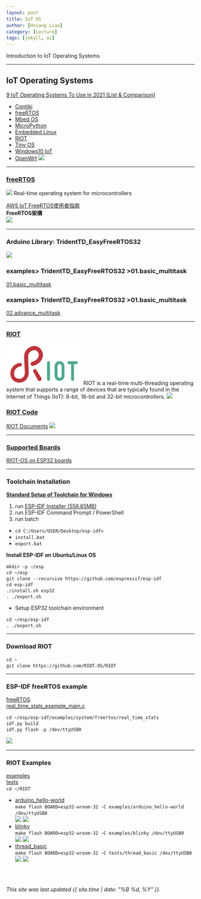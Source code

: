 ```yaml
---
layout: post
title: IoT OS
author: [Hsiang Liao]
category: [Lecture]
tags: [jekyll, ai]
---
```


Introduction to IoT Operating Systems

---
## IoT Operating Systems
[9 IoT Operating Systems To Use in 2021 [List & Comparison]](https://ubidots.com/blog/iot-operating-systems/)
* [Contiki](https://www.contiki-ng.org/)
* [freeRTOS](https://www.freertos.org/)
* [Mbed OS](https://os.mbed.com/mbed-os/)
* [MicroPython](https://micropython.org/)
* [Embedded Linux](https://ubuntu.com/embedded)
* [RIOT](https://www.riot-os.org/)
* [Tiny OS](http://www.tinyos.net/)
* [Windows10 IoT](https://developer.microsoft.com/en-us/windows/iot/)
* [OpenWrt](https://openwrt.org/)
![](https://github.com/rkuo2000/MCU-course/blob/main/images/IoT-OS_use_cases.png?raw=true)

---
### [freeRTOS](https://www.freertos.org/)
![](https://www.freertos.org/fr-content-src/uploads/2018/07/logo-1.jpg)
Real-time operating system for microcontrollers

[AWS IoT FreeRTOS使用者指南](https://docs.aws.amazon.com/zh_tw/freertos/archive/202012.00/userguide/what-is-freertos.html)<br>
**FreeRTOS架構**<br>
![](https://docs.aws.amazon.com/zh_tw/freertos/archive/202012.00/userguide/images/afreertos-architecture.png)

---
### Arduino Library: TridentTD_EasyFreeRTOS32
![](https://github.com/rkuo2000/MCU-course/blob/main/images/Arduino_Library_TridentTD_EasyFreeRTOS32.png?raw=true)

### examples> TridentTD_EasyFreeRTOS32 >01.basic_multitask
[01.basic_multitask](https://github.com/TridentTD/TridentTD_EasyFreeRTOS32/tree/master/example/01.basic_multitask)

### examples> TridentTD_EasyFreeRTOS32 >01.basic_multitask
[02.advance_multitask](https://github.com/TridentTD/TridentTD_EasyFreeRTOS32/tree/master/example/02.advance_multitask)

---
### [RIOT](https://www.riot-os.org/)
![](https://github.com/RIOT-OS/RIOT/raw/master/doc/doxygen/src/riot-logo.svg)
RIOT is a real-time multi-threading operating system that supports a range of devices that are typically found in the Internet of Things (IoT): 8-bit, 16-bit and 32-bit microcontrollers.
![](https://github.com/rkuo2000/MCU-course/blob/main/images/RIOT_introduction.png?raw=true)
### [RIOT Code](https://github.com/RIOT-OS/RIOT)
[RIOT Documents](https://doc.riot-os.org/)
![](https://github.com/rkuo2000/MCU-course/blob/main/images/RIOT_structure.png?raw=true)

---
### [Supported Boards](https://www.riot-os.org/boards.html)
[RIOT-OS on ESP32 boards](https://doc.riot-os.org/group__cpu__esp32.html)<br>

---
### Toolchain Installation
**[Standard Setup of Toolchain for Windows](https://docs.espressif.com/projects/esp-idf/en/latest/esp32/get-started/windows-setup.html)**<br>
1. run [ESP-IDF Installer (556.65MB)](https://dl.espressif.com/dl/esp-idf-tools-setup-2.4.exe)
2. run ESP-IDF Command Prompt / PowerShell
3. run batch
 - `cd C:/Users/USER/Desktop/esp-idf>`
 - `install.bat`
 - `export.bat`
 
**Install ESP-IDF on Ubuntu/Linux OS**<br>
```
mkdir -p ~/esp
cd ~/esp
git clone --recursive https://github.com/espressif/esp-idf
cd esp-idf
./install.sh esp32
. ./export.sh
```
* Setup ESP32 toolchain environment
```
cd ~/esp/esp-idf
. ./export.sh
```

---
### Download RIOT
```
cd ~
git clone https://github.com/RIOT-OS/RIOT
```

---
### ESP-IDF freeRTOS example
[freeRTOS](https://github.com/espressif/esp-idf/tree/master/examples/system/freertos/real_time_stats)<br>
[real_time_stats_example_main.c](https://github.com/espressif/esp-idf/blob/master/examples/system/freertos/real_time_stats/main/real_time_stats_example_main.c)<br>
```
cd ~/esp/esp-idf/examples/system/freertos/real_time_stats
idf.py build
idf.py flash -p /dev/ttyUSB0
```
![](https://github.com/rkuo2000/MCU-course/blob/main/images/freeRTOS_real_time_stats_monitor.png?raw=true)

---
### RIOT Examples
[examples](https://github.com/RIOT-OS/RIOT/tree/master/examples)<br>
[tests](https://github.com/RIOT-OS/RIOT/tree/master/tests)<br>
`cd ~/RIOT`<br>

* [arduino_hello-world](https://github.com/RIOT-OS/RIOT/tree/master/examples/arduino_hello-world)<br>
`make flash BOARD=esp32-wroom-32 -C examples/arduino_hello-world /dev/ttyUSB0`<br>
![](https://github.com/rkuo2000/MCU-course/blob/main/images/RIOT_examples_arduino_hello-world_compilation.png?raw=true)
![](https://github.com/rkuo2000/MCU-course/blob/main/images/RIOT_examples_arduino_hello-world_monitor.png?raw=true)
* [blinky](https://github.com/RIOT-OS/RIOT/tree/master/examples/blinky)<br>
`make flash BOARD=esp32-wroom-32 -C examples/blinky /dev/ttyUSB0`<br>
![](https://github.com/rkuo2000/MCU-course/blob/main/images/RIOT_examples_blinky_compilation.png?raw=true)
![](https://github.com/rkuo2000/MCU-course/blob/main/images/RIOT_examples_blinky_monitor.png?raw=true)
* [thread_basic](https://github.com/RIOT-OS/RIOT/tree/master/tests/thread_basic)<br>
`make flash BOARD=esp32-wroom-32 -C tests/thread_basic /dev/ttyUSB0`<br>
![](https://github.com/rkuo2000/MCU-course/blob/main/images/RIOT_tests_thread_basic_compilation.png?raw=true)
![](https://github.com/rkuo2000/MCU-course/blob/main/images/RIOT_tests_thread_basic_monitor.png?raw=true)

<br>
<br>

*This site was last updated {{ site.time | date: "%B %d, %Y" }}.*

